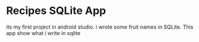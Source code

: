 # Recipes SQLite App 
 its my first project in android studio.
 i wrote some fruit names in SQLite. This app show what i write in sqlite
